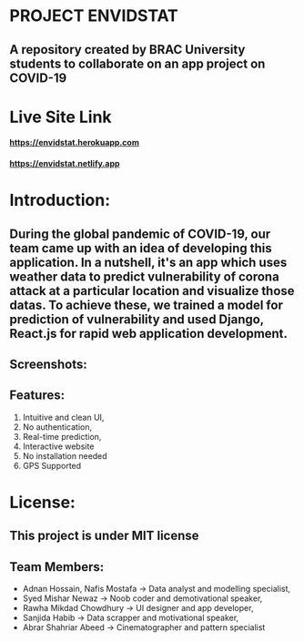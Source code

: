 # PROJECT ENVIDSTAT
## A repository created by BRAC University students to collaborate on an app project on COVID-19

# Live Site Link
#### https://envidstat.herokuapp.com
#### https://envidstat.netlify.app

# Introduction:
## During the global pandemic of COVID-19, our team came up with an idea of developing this application. In a nutshell, it's an app which uses weather data to predict vulnerability of corona attack at a particular location and visualize those datas. To achieve these, we trained a model for prediction of vulnerability and used Django, React.js for rapid web application development.

## Screenshots:


## Features:
1. Intuitive and clean UI,
2. No authentication,
3. Real-time prediction,
4. Interactive website
5. No installation needed
6. GPS Supported

# License:
## This project is under MIT license

## Team Members:
* Adnan Hossain, Nafis Mostafa -> Data analyst and modelling specialist,
* Syed Mishar Newaz -> Noob coder and demotivational speaker,
* Rawha Mikdad Chowdhury -> UI designer and app developer,
* Sanjida Habib -> Data scrapper and motivational speaker,
* Abrar Shahriar Abeed -> Cinematographer and pattern specialist